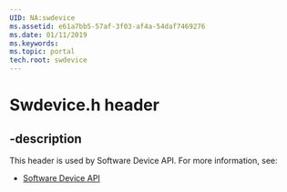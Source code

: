 ```yaml
---
UID: NA:swdevice
ms.assetid: e61a7bb5-57af-3f03-af4a-54daf7469276
ms.date: 01/11/2019
ms.keywords: 
ms.topic: portal
tech.root: swdevice
---
```


# Swdevice.h header


## -description


This header is used by Software Device API. For more information, see:

- [Software Device API](../_swdevice/index.md)

